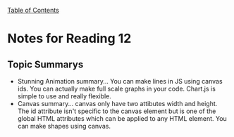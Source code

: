 [Table of Contents](README.md)
# Notes for Reading 12
## Topic Summarys 
- Stunning Animation summary... You can make lines in JS using canvas ids. You can actually make full scale graphs in your code. Chart.js is simple to use and really flexible.
- Canvas summary... canvas only have two attibutes width and height. The id attribute isn't specific to the canvas element but is one of the global HTML attributes which can be applied to any HTML element. You can make shapes using canvas.